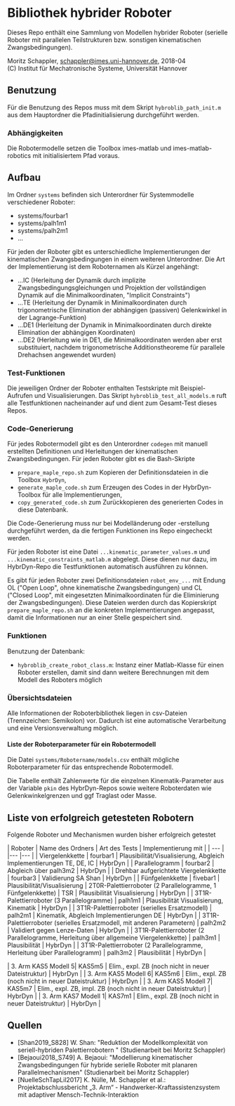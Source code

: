 # Bibliothek hybrider Roboter

Dieses Repo enthält eine Sammlung von Modellen hybrider Roboter (serielle Roboter mit parallelen Teilstrukturen bzw. sonstigen kinematischen Zwangsbedingungen).


Moritz Schappler, schappler@imes.uni-hannover.de, 2018-04  
(C) Institut für Mechatronische Systeme, Universität Hannover

## Benutzung

Für die Benutzung des Repos muss mit dem Skript `hybroblib_path_init.m` aus dem Hauptordner die Pfadinitialisierung durchgeführt werden.

### Abhängigkeiten

Die Robotermodelle setzen die Toolbox imes-matlab und imes-matlab-robotics mit initialisiertem Pfad voraus.

## Aufbau

Im Ordner `systems` befinden sich Unterordner für Systemmodelle verschiedener Roboter:

* systems/fourbar1
* systems/palh1m1
* systems/palh2m1
* ...

Für jeden der Roboter gibt es unterschiedliche Implementierungen der kinematischen Zwangsbedingungen in einem weiteren Unterordner. Die Art der Implementierung ist dem Roboternamen als Kürzel angehängt:

* ...IC (Herleitung der Dynamik durch implizite Zwangsbedingungsgleichungen und Projektion der vollständigen Dynamik auf die Minimalkoordinaten, "Implicit Constraints")
* ...TE (Herleitung der Dynamik in Minimalkoordinaten durch trigonometrische Elimination der abhängigen (passiven) Gelenkwinkel in der Lagrange-Funktion)
* ...DE1 (Herleitung der Dynamik in Minimalkoordinaten durch direkte Elimination der abhängigen Koordinaten)
* ...DE2 (Herleitung wie in DE1, die Minimalkoordinaten werden aber erst substituiert, nachdem trigonometrische Additionstheoreme für parallele Drehachsen angewendet wurden)

### Test-Funktionen

Die jeweiligen Ordner der Roboter enthalten Testskripte mit Beispiel-Aufrufen und Visualisierungen.
Das Skript `hybroblib_test_all_models.m` ruft alle Testfunktionen nacheinander auf und dient zum Gesamt-Test dieses Repos.

### Code-Generierung

Für jedes Robotermodell gibt es den Unterordner `codegen` mit manuell erstellten Definitionen und Herleitungen der kinematischen Zwangsbedingungen. Für jeden Roboter gibt es die Bash-Skripte
* `prepare_maple_repo.sh` zum Kopieren der Definitionsdateien in die Toolbox `HybrDyn`,
* `generate_maple_code.sh` zum Erzeugen des Codes in der HybrDyn-Toolbox für alle Implementierungen,
* `copy_generated_code.sh` zum Zurückkopieren des generierten Codes in diese Datenbank.

Die Code-Generierung muss nur bei Modelländerung oder -erstellung durchgeführt werden, da die fertigen Funktionen ins Repo eingecheckt werden.

Für jeden Roboter ist eine Datei `...kinematic_parameter_values.m` und `...kinematic_constraints_matlab.m` abgelegt. Diese dienen nur dazu, im HybrDyn-Repo die Testfunktionen automatisch ausführen zu können.

Es gibt für jeden Roboter zwei Definitionsdateien `robot_env_...` mit Endung OL ("Open Loop", ohne kinematische Zwangsbedingungen) und CL ("Closed Loop", mit eingesetzten Minimalkoordinaten für die Eliminierung der Zwangsbedingungen). Diese Dateien werden durch das Kopierskript `prepare_maple_repo.sh` an die konkreten Implementierungen angepasst, damit die Informationen nur an einer Stelle gespeichert sind.

### Funktionen

Benutzung der Datenbank:

* `hybroblib_create_robot_class.m`: Instanz einer Matlab-Klasse für einen Roboter erstellen, damit sind dann weitere Berechnungen mit dem Modell des Roboters möglich

### Übersichtsdateien

Alle Informationen der Roboterbibliothek liegen in csv-Dateien (Trennzeichen: Semikolon) vor. Dadurch ist eine automatische Verarbeitung und eine Versionsverwaltung möglich.

#### Liste der Roboterparameter für ein Robotermodell

Die Datei `systems/Robotername/models.csv` enthält mögliche Roboterparameter für das entsprechende Robotermodell.

Die Tabelle enthält Zahlenwerte für die einzelnen Kinematik-Parameter aus der Variable `pkin` des HybrDyn-Repos sowie weitere Roboterdaten wie Gelenkwinkelgrenzen und ggf Traglast oder Masse.

## Liste von erfolgreich getesteten Robotern

Folgende Roboter und Mechanismen wurden bisher erfolgreich getestet

| Roboter | Name des Ordners | Art des Tests | Implementierung mit |
| ---     |                  |---            |---                  |
| Viergelenkkette | fourbar1 | Plausibilität/Visualisierung, Abgleich Implementierungen TE, DE, IC | HybrDyn |
| Parallelogramm | fourbar2 | Abgleich über palh3m2 | HybrDyn |
| Drehbar aufgerichtete Viergelenkkette | fourbar3 | Validierung SA Shan | HybrDyn |
| Fünfgelenkkette | fivebar1 | Plausibilität/Visualisierung
| 2T0R-Palettierroboter (2 Parallelogramme, 1 Fünfgelenkkette) | TSR | Plausibilität Visualisierung | HybrDyn |
| 3T1R-Palettierroboter (3 Parallelogramme) | palh1m1 | Plausibilität Visualisierung, Kinematik | HybrDyn |
| 3T1R-Palettierroboter (serielles Ersatzmodell) | palh2m1 | Kinematik, Abgleich Implementierungen DE | HybrDyn |
| 3T1R-Palettierroboter (serielles Ersatzmodell, mit anderen Parametern) | palh2m2 | Validiert gegen Lenze-Daten | HybrDyn |
| 3T1R-Palettierroboter (2 Parallelogramme, Herleitung über allgemeine Viergelenkkette) | palh3m1 | Plausibilität | HybrDyn |
| 3T1R-Palettierroboter (2 Parallelogramme, Herleitung über Parallelogramm) | palh3m2 | Plausibilität | HybrDyn |

| 3. Arm KAS5 Modell 5| KAS5m5 | Elim., expl. ZB (noch nicht in neuer Dateistruktur) | HybrDyn |
| 3. Arm KAS5 Modell 6| KAS5m6 | Elim., expl. ZB (noch nicht in neuer Dateistruktur) | HybrDyn |
| 3. Arm KAS5 Modell 7| KAS5m7 | Elim., expl. ZB, impl. ZB (noch nicht in neuer Dateistruktur) | HybrDyn |
| 3. Arm KAS7 Modell 1| KAS7m1 | Elim., expl. ZB (noch nicht in neuer Dateistruktur) | HybrDyn |

## Quellen <a name="quellen"></a> 

* [Shan2019_S828] W. Shan: "Reduktion der Modellkomplexität von seriell-hybriden Palettierrobotern
" (Studienarbeit bei Moritz Schappler)
* [Bejaoui2018_S749] A. Bejaoui: "Modellierung kinematischer Zwangsbedingungen für hybride serielle Roboter mit planaren Parallelmechanismen" (Studienarbeit bei Moritz Schappler)
* [NuelleSchTapLil2017] K. Nülle, M. Schappler et al.: Projektabschlussbericht „3. Arm“ - Handwerker-Kraftassistenzsystem mit adaptiver Mensch-Technik-Interaktion
